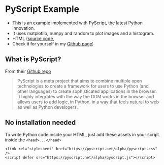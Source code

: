 
# PyScript Example
- This is an example implemented with PyScript, the latest Python innovation.
- It uses matplotlib, numpy and random to plot images and a histogram.
- HTML ([source code](https://github.com/MelekElloumi/PyScript-Example/blob/main/pysript_example.html), 
- Check it for yourself in my [Github page](https://melekelloumi.github.io/pysript_example.html))

## What is PyScript?
From their [Github repo](https://github.com/pyscript/pyscript)
> PyScript is a meta project that aims to combine multiple open technologies to create a framework for users to use Python (and other languages) to create sophisticated applications in the browser. It highly integrates with the way the DOM works in the browser and allows users to add logic, in Python, in a way that feels natural to web as well as Python developers.

## No installation needed
To write Python code inside your HTML, just add these assets in your script inside the `<head>...</head>`
```
<link rel="stylesheet" href="https://pyscript.net/alpha/pyscript.css" />
<script defer src="https://pyscript.net/alpha/pyscript.js"></script>
```
